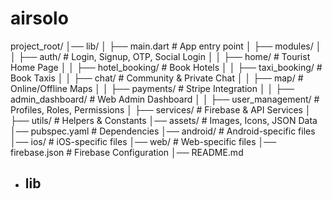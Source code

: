 # airsolo

project_root/
│── lib/
│   ├── main.dart  # App entry point
│   ├── modules/
│   │   ├── auth/  # Login, Signup, OTP, Social Login
│   │   ├── home/  # Tourist Home Page
│   │   ├── hotel_booking/  # Book Hotels
│   │   ├── taxi_booking/  # Book Taxis
│   │   ├── chat/  # Community & Private Chat
│   │   ├── map/  # Online/Offline Maps
│   │   ├── payments/  # Stripe Integration
│   │   ├── admin_dashboard/  # Web Admin Dashboard
│   │   ├── user_management/  # Profiles, Roles, Permissions
│   ├── services/  # Firebase & API Services
│   ├── utils/  # Helpers & Constants
│── assets/  # Images, Icons, JSON Data
│── pubspec.yaml  # Dependencies
│── android/  # Android-specific files
│── ios/  # iOS-specific files
│── web/  # Web-specific files
│── firebase.json  # Firebase Configuration
│── README.md




- lib 
  - 